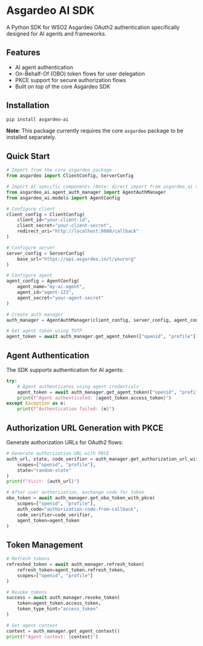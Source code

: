 # Asgardeo AI SDK

A Python SDK for WSO2 Asgardeo OAuth2 authentication specifically designed for AI agents and frameworks.

## Features

- AI agent authentication
- On-Behalf-Of (OBO) token flows for user delegation
- PKCE support for secure authorization flows
- Built on top of the core Asgardeo SDK

## Installation

```bash
pip install asgardeo-ai
```

**Note**: This package currently requires the core `asgardeo` package to be installed separately.

## Quick Start

```python
# Import from the core asgardeo package
from asgardeo import ClientConfig, ServerConfig

# Import AI-specific components (Note: direct import from asgardeo_ai currently has issues)
from asgardeo_ai.agent_auth_manager import AgentAuthManager
from asgardeo_ai.models import AgentConfig

# Configure client
client_config = ClientConfig(
    client_id="your-client-id",
    client_secret="your-client-secret",
    redirect_uri="http://localhost:8080/callback"
)

# Configure server
server_config = ServerConfig(
    base_url="https://api.asgardeo.io/t/yourorg"
)

# Configure agent
agent_config = AgentConfig(
    agent_name="my-ai-agent",
    agent_id="agent-123",
    agent_secret="your-agent-secret"
)

# Create auth manager
auth_manager = AgentAuthManager(client_config, server_config, agent_config)

# Get agent token using TOTP
agent_token = await auth_manager.get_agent_token(["openid", "profile"])
```

## Agent Authentication

The SDK supports authentication for AI agents:

```python
try:
    # Agent authenticates using agent credentials
    agent_token = await auth_manager.get_agent_token(["openid", "profile"])
    print(f"Agent authenticated: {agent_token.access_token}")
except Exception as e:
    print(f"Authentication failed: {e}")
```

## Authorization URL Generation with PKCE

Generate authorization URLs for OAuth2 flows:

```python
# Generate authorization URL with PKCE
auth_url, state, code_verifier = auth_manager.get_authorization_url_with_pkce(
    scopes=["openid", "profile"],
    state="random-state"
)
print(f"Visit: {auth_url}")

# After user authorization, exchange code for token
obo_token = await auth_manager.get_obo_token_with_pkce(
    scopes=["openid", "profile"],
    auth_code="authorization-code-from-callback",
    code_verifier=code_verifier,
    agent_token=agent_token
)
```

## Token Management

```python
# Refresh tokens
refreshed_token = await auth_manager.refresh_token(
    refresh_token=agent_token.refresh_token,
    scopes=["openid", "profile"]
)

# Revoke tokens
success = await auth_manager.revoke_token(
    token=agent_token.access_token,
    token_type_hint="access_token"
)

# Get agent context
context = auth_manager.get_agent_context()
print(f"Agent context: {context}")
```

